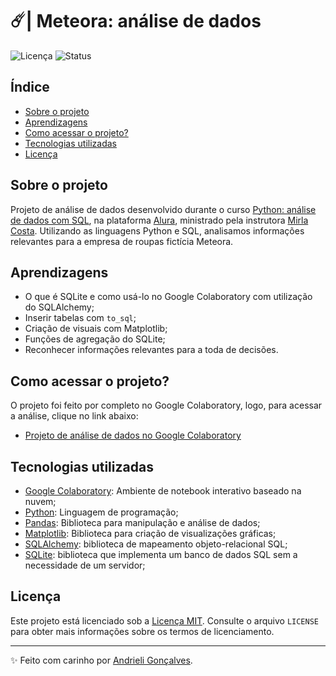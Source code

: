 # ☄️| Meteora: análise de dados

![Licença](https://img.shields.io/badge/Licen%C3%A7a-MIT-f5b5ca.svg)
![Status](https://img.shields.io/badge/Status-Concluído-abf285.svg)

## Índice

- [Sobre o projeto](#sobre-o-projeto)
- [Aprendizagens](#aprendizagens)
- [Como acessar o projeto?](#como-acessar-o-projeto)
- [Tecnologias utilizadas](#tecnologias-utilizadas)
- [Licença](#licença)

## Sobre o projeto

Projeto de análise de dados desenvolvido durante o curso [Python: análise de dados com SQL](https://www.alura.com.br/curso-online-python-analise-dados-sql), na plataforma [Alura](https://www.alura.com.br/), ministrado pela instrutora [Mirla Costa](https://www.linkedin.com/in/mirla-costa/). Utilizando as linguagens Python e SQL, analisamos informações relevantes para a empresa de roupas fictícia Meteora.

## Aprendizagens
- O que é SQLite e como usá-lo no Google Colaboratory com utilização do SQLAlchemy;
- Inserir tabelas com `to_sql`;
- Criação de visuais com Matplotlib;
- Funções de agregação do SQLite;
- Reconhecer informações relevantes para a toda de decisões. 

## Como acessar o projeto?

O projeto foi feito por completo no Google Colaboratory, logo, para acessar a análise, clique no link abaixo:
- [Projeto de análise de dados no Google Colaboratory](https://github.com/strawndri/meteora-analise/blob/main/Notebook_Meteora.ipynb)

## Tecnologias utilizadas

- [Google Colaboratory](https://colab.research.google.com/): Ambiente de notebook interativo baseado na nuvem;
- [Python](https://docs.python.org/3/): Linguagem de programação;
- [Pandas](https://pandas.pydata.org/): Biblioteca para manipulação e análise de dados;
- [Matplotlib](https://matplotlib.org/stable/index.html): Biblioteca para criação de visualizações gráficas;
- [SQLAlchemy](https://www.sqlalchemy.org/): biblioteca de mapeamento objeto-relacional SQL;
- [SQLite](https://www.sqlite.org/index.html): biblioteca que implementa um banco de dados SQL sem a necessidade de um servidor;

## Licença

Este projeto está licenciado sob a [Licença MIT](https://opensource.org/licenses/MIT). Consulte o arquivo `LICENSE` para obter mais informações sobre os termos de licenciamento.

---

✨ Feito com carinho por [Andrieli Gonçalves](https://github.com/strawndri).
